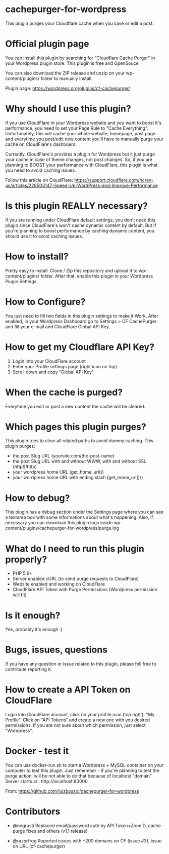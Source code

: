 # cachepurger-for-wordpress
This plugin purges your Cloudflare cache when you save or edit a post.

# Official plugin page
You can install this plugin by searching for "Cloudflare Cache Purger" in your Wordpress plugin store.
This plugin is free and OpenSouce

You can also download the ZIP release and unzip on your wp-content/plugins/ folder to manually install.

Plugin page: https://wordpress.org/plugins/cf-cachepurger/

# Why should I use this plugin?
If you use CloudFlare in your Wordpress website and you want to boost it's performance, you need to set your Page Rule to "Cache Everything". Unfortunately, this will cache your whole website, homepage, post page and everytime you post/edit new content you'll have to manually purge your cache on CloudFlare's dashboard.

Currently, CloudFlare's provides a plugin for Wordpress but it just purge your cache in case of theme changes, not post changes.
So, if you are planning to BOOST your performance with CloudFlare, this plugin is what you need to avoid caching issues.

Follow this article on CloudFlare: https://support.cloudflare.com/hc/en-us/articles/228503147-Speed-Up-WordPress-and-Improve-Performance

# Is this plugin REALLY necessary?
If you are running under CloudFlare default settings, you don't need this plugin since CloudFlare's won't cache dynamic content by default. But if you're planning to boost performance by caching dynamic content, you should use it to avoid caching issues.

# How to install?
Pretty easy to install. Clone / Zip this repository and upload it to wp-content/plugins/ folder.
After that, enable this plugin in your Wordpress Plugin Settings.

# How to Configure?
You just need to fill two fields in this plugin settings to make it Work.
After enabled, in your Wordpress Dashboard go to Settings > CF CachePurger and fill your e-mail and CloudFlare Global API Key.

# How to get my Cloudflare API Key?
  1. Login into your CloudFlare account
  2. Enter your Profile settings page (right icon on top)
  3. Scroll down and copy "Global API Key" 

# When the cache is purged?
Everytime you edit or post a new content the cache will be cleared.

# Which pages this plugin purges?
This plugin tries to clear all related paths to avoid dummy caching. This plugin purges:
  - the post Slug URL (yoursite.com/the-post-name)
  - the post Slug URL with and without WWW, with and without SSL (httpS/http) 
  - your wordpress home URL (get_home_url())
  - your wordpress home URL with ending slash (get_home_url()/)

# How to debug?
This plugin has a debug section under the Settings page where you can see a textarea box with some informations about what's happening.
Also, if necessary you can download this plugin logs inside wp-content/plugins/cachepurger-for-wordpress/purge.log

# What do I need to run this plugin properly?
  - PHP 5.6+
  - Server enabled cURL (to send purge requests to CloudFlare)
  - Website enabled and working on CloudFlare
  - CloudFlare API Token with Purge Permissions (Wordpress permission will fit)

# Is it enough?
Yes, probably it's enough :)

# Bugs, issues, questions
If you have any question or issue related to this plugin, please fell free to contribute reporting it.

# How to create a API Token on CloudFlare
Login into CloudFlare account, click on your profile icon (top right), "My Profile".
Click on "API Tokens" and create a new one with you desired permissions. If you are not sure about which permission, just select "Wordpress".

# Docker - test it
You can use docker-run.sh to start a Wordpress + MySQL container on your computer to test this plugin.
Just remember - if you're planning to test the purge action, will be not able to do that because of localhost "domain".
Server starts at : http://localhost:80000

From: https://github.com/luizbossoi/cachepurger-for-wordpress

# Contributors
  - @negrusti
  Replaced email/password auth by API Token+ZoneID, cache purge fixes and others (v1.1 release)

  - @razorfrog 
  Reported issues with +200 domains on CF (issue #3), issue on URL (cf-cachepurger)